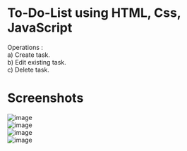 # To-Do-List using HTML, Css, JavaScript
Operations :<br />
a) Create task. <br />
b) Edit existing task.<br />
c) Delete task.<br />

# Screenshots
![image](https://user-images.githubusercontent.com/83538599/234475516-c3779201-19fc-4203-9a9b-4d20c46b87fa.png)<br />
![image](https://user-images.githubusercontent.com/83538599/234475705-b6b3b5b9-7ce5-4c83-87fe-0e2e1f50896a.png)<br />
![image](https://user-images.githubusercontent.com/83538599/234475761-947f0f4e-e442-4234-923c-1f3a7857d916.png)<br />
![image](https://user-images.githubusercontent.com/83538599/234475806-3ac5b5fe-bf73-4af7-a0a8-0e88c99661e7.png)<br />

